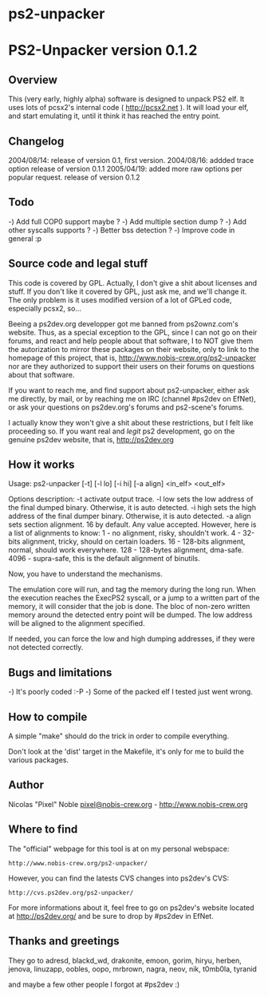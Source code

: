 # ps2-unpacker

PS2-Unpacker version 0.1.2
==========================

Overview
--------

  This (very early, highly alpha) software is designed to unpack PS2 elf. It
uses lots of pcsx2's internal code ( http://pcsx2.net ). It will load your elf,
and start emulating it, until it think it has reached the entry point.


Changelog
---------

  2004/08/14: release of version 0.1, first version.
  2004/08/16: addded trace option
              release of version 0.1.1
  2005/04/19: added more raw options per popular request.
              release of version 0.1.2


Todo
----

  -) Add full COP0 support maybe ?
  -) Add multiple section dump ?
  -) Add other syscalls supports ?
  -) Better bss detection ?
  -) Improve code in general :p


Source code and legal stuff
---------------------------

  This code is covered by GPL. Actually, I don't give a shit about licenses
and stuff. If you don't like it covered by GPL, just ask me, and we'll change
it. The only problem is it uses modified version of a lot of GPLed code,
especially pcsx2, so...

  Beeing a ps2dev.org developper got me banned from ps2ownz.com's website. Thus,
as a special exception to the GPL, since I can not go on their forums, and react
and help people about that software, I to NOT give them the autorization to
mirror these packages on their website, only to link to the homepage of this
project, that is, http://www.nobis-crew.org/ps2-unpacker nor are they authorized
to support their users on their forums on questions about that software.

  If you want to reach me, and find support about ps2-unpacker, either ask me
directly, by mail, or by reaching me on IRC (channel #ps2dev on EfNet), or ask
your questions on ps2dev.org's forums and ps2-scene's forums.

  I actually know they won't give a shit about these restrictions, but I felt
like proceeding so. If you want real and *legit* ps2 development, go on the
genuine ps2dev website, that is, http://ps2dev.org


How it works
------------

  Usage: ps2-unpacker [-t] [-l lo] [-i hi] [-a align] <in_elf> <out_elf>

  Options description:
    -t             activate output trace.
    -l low         sets the low address of the final dumped binary. Otherwise,
                      it is auto detected.
    -i high        sets the high address of the final dumper binary. Otherwise,
                      it is auto detected.
    -a align       sets section alignment. 16 by default. Any value accepted.
                      However, here is a list of alignments to know:
		1 - no alignment, risky, shouldn't work.
		4 - 32-bits alignment, tricky, should on certain loaders.
	       16 - 128-bits alignment, normal, should work everywhere.
	      128 - 128-bytes alignment, dma-safe.
	     4096 - supra-safe, this is the default alignment of binutils.

  Now, you have to understand the mechanisms.

  The emulation core will run, and tag the memory during the long run. When the
execution reaches the ExecPS2 syscall, or a jump to a written part of the
memory, it will consider that the job is done. The bloc of non-zero written
memory around the detected entry point will be dumped. The low address will be
aligned to the alignment specified.

  If needed, you can force the low and high dumping addresses, if they were not
detected correctly.


Bugs and limitations
--------------------

-) It's poorly coded :-P
-) Some of the packed elf I tested just went wrong.


How to compile
--------------

  A simple "make" should do the trick in order to compile everything.

  Don't look at the 'dist' target in the Makefile, it's only for me to build
the various packages.


Author
------

  Nicolas "Pixel" Noble <pixel@nobis-crew.org> - http://www.nobis-crew.org


Where to find
-------------

  The "official" webpage for this tool is at on my personal webspace:

    http://www.nobis-crew.org/ps2-unpacker/

  However, you can find the latests CVS changes into ps2dev's CVS:

    http://cvs.ps2dev.org/ps2-unpacker/

  For more informations about it, feel free to go on ps2dev's website located
at http://ps2dev.org/ and be sure to drop by #ps2dev in EfNet.


Thanks and greetings
--------------------

  They go to adresd, blackd_wd, drakonite, emoon, gorim, hiryu, herben, jenova,
linuzapp, oobles, oopo, mrbrown, nagra, neov, nik, t0mb0la, tyranid

and maybe a few other people I forgot at #ps2dev :)
